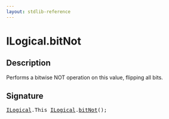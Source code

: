 ```yaml
---
layout: stdlib-reference
---
```


# ILogical\.bitNot

## Description

Performs a bitwise NOT operation on this value, flipping all bits.




## Signature 

<pre>
<a href="index.md" class="code_type">ILogical</a>.<span class="code_keyword">This</span> <a href="index.md" class="code_type">ILogical</a>.<a href="bitnot-3.md">bitNot</a>();

</pre>


<script>
// Fix .md links to .html when on ReadTheDocs
if (window.location.hostname.includes('readthedocs') || 
    window.location.hostname.includes('rtfd.io')) {
  document.addEventListener('DOMContentLoaded', function() {
    const links = document.querySelectorAll('a');
    links.forEach(link => {
      const href = link.getAttribute('href');
      if (href && href.includes('.md')) {
        // This regex will handle .md links with or without fragment identifiers or query parameters
        link.href = link.href.replace(/(.+)\.md(#[^?]*)?(\?.*)?$/, '$1.html$2$3');
      }
    });
  });
}
</script>
